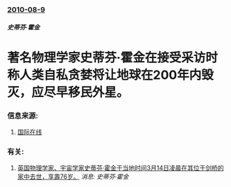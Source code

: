 ### [2010-08-9](/news/2010/08/9/index.md)

##### 史蒂芬·霍金
#  著名物理学家史蒂芬·霍金在接受采访时称人类自私贪婪将让地球在200年内毁灭，应尽早移民外星。




### 信息来源:

1. [国际在线](https://web.archive.org/web/20100826083333/http://news.163.com/10/0809/16/6DLK3LES000146BD.html)

### 有关:

1. [英国物理学家、宇宙学家史蒂芬·霍金于当地时间3月14日凌晨在其位于剑桥的家中去世，享壽76岁。](/zh/news/2018/03/14/英国物理学家-宇宙学家史蒂芬-霍金于当地时间3月14日凌晨在其位于剑桥的家中去世-享壽76岁.md) _消息: 史蒂芬·霍金_
